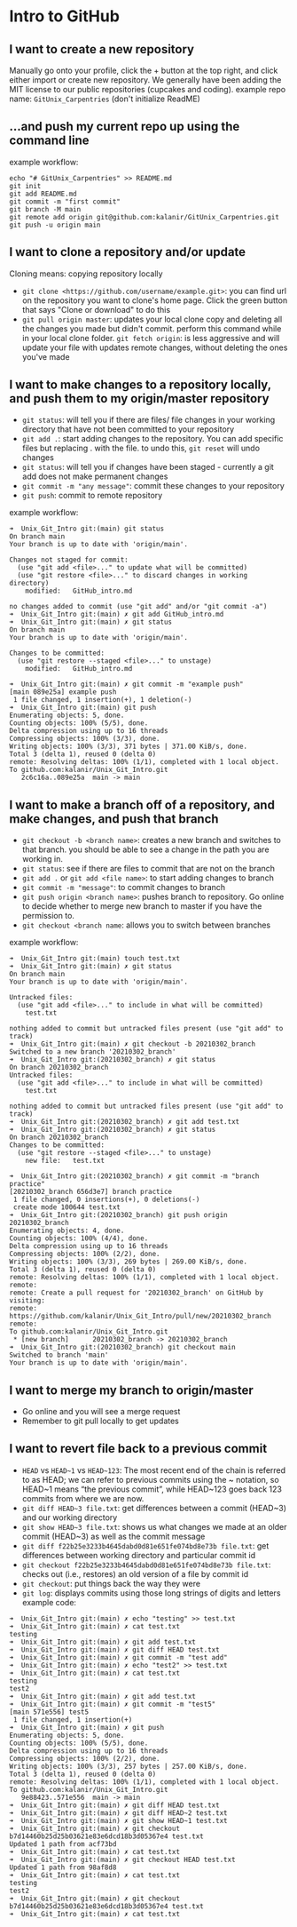 # Intro to GitHub

## I want to create a new repository
Manually go onto your profile, click the + button at the top right, and click either import or create new repository. We generally have been adding the MIT license to our public repositories (cupcakes and coding).
example repo name: `GitUnix_Carpentries` (don't initialize ReadME)

## …and push my current repo up using the command line
example workflow:
```
echo "# GitUnix_Carpentries" >> README.md
git init
git add README.md
git commit -m "first commit"
git branch -M main
git remote add origin git@github.com:kalanir/GitUnix_Carpentries.git
git push -u origin main
```

## I want to clone a repository and/or update
Cloning means: copying repository locally
- `git clone <https://github.com/username/example.git>`: you can find url on the repository you want to clone's home page. Click the green button that says "Clone or download" to do this
- `git pull origin master`: updates your local clone copy and deleting all the changes you made but didn't commit. perform this command while in your local clone folder. `git fetch origin`: is less aggressive and will update your file with updates remote changes, without deleting the ones you've made

## I want to make changes to a repository locally, and push them to my origin/master repository

- `git status`: will tell you if there are files/ file changes in your working directory that have not been committed to your repository
- `git add .`: start adding changes to the repository. You can add specific files but replacing . with the file. to undo this, `git reset` will undo changes
- `git status`: will tell you if changes have been staged - currently a git add does not make permanent changes
- `git commit -m "any message"`: commit these changes to your repository
- `git push`: commit to remote repository

example workflow:
```
➜  Unix_Git_Intro git:(main) git status
On branch main
Your branch is up to date with 'origin/main'.

Changes not staged for commit:
  (use "git add <file>..." to update what will be committed)
  (use "git restore <file>..." to discard changes in working directory)
	modified:   GitHub_intro.md

no changes added to commit (use "git add" and/or "git commit -a")
➜  Unix_Git_Intro git:(main) ✗ git add GitHub_intro.md
➜  Unix_Git_Intro git:(main) ✗ git status
On branch main
Your branch is up to date with 'origin/main'.

Changes to be committed:
  (use "git restore --staged <file>..." to unstage)
	modified:   GitHub_intro.md

➜  Unix_Git_Intro git:(main) ✗ git commit -m "example push"
[main 089e25a] example push
 1 file changed, 1 insertion(+), 1 deletion(-)
➜  Unix_Git_Intro git:(main) git push
Enumerating objects: 5, done.
Counting objects: 100% (5/5), done.
Delta compression using up to 16 threads
Compressing objects: 100% (3/3), done.
Writing objects: 100% (3/3), 371 bytes | 371.00 KiB/s, done.
Total 3 (delta 1), reused 0 (delta 0)
remote: Resolving deltas: 100% (1/1), completed with 1 local object.
To github.com:kalanir/Unix_Git_Intro.git
   2c6c16a..089e25a  main -> main

```


## I want to make a branch off of a repository, and make changes, and push that branch
- `git checkout -b <branch name>`: creates a new branch and switches to that branch. you should be able to see a change in the path you are working in.
- `git status`: see if there are files to commit that are not on the branch
- `git add .` or `git add <file name>`: to start adding changes to branch
- `git commit -m "message"`: to commit changes to branch
- `git push origin <branch name>`: pushes branch to repository. Go online to decide whether to merge new branch to master if you have the permission to.
- `git checkout <branch name`: allows you to switch between branches

example workflow:
```
➜  Unix_Git_Intro git:(main) touch test.txt
➜  Unix_Git_Intro git:(main) ✗ git status
On branch main
Your branch is up to date with 'origin/main'.

Untracked files:
  (use "git add <file>..." to include in what will be committed)
	test.txt

nothing added to commit but untracked files present (use "git add" to track)
➜  Unix_Git_Intro git:(main) ✗ git checkout -b 20210302_branch
Switched to a new branch '20210302_branch'
➜  Unix_Git_Intro git:(20210302_branch) ✗ git status
On branch 20210302_branch
Untracked files:
  (use "git add <file>..." to include in what will be committed)
	test.txt

nothing added to commit but untracked files present (use "git add" to track)
➜  Unix_Git_Intro git:(20210302_branch) ✗ git add test.txt
➜  Unix_Git_Intro git:(20210302_branch) ✗ git status
On branch 20210302_branch
Changes to be committed:
  (use "git restore --staged <file>..." to unstage)
	new file:   test.txt

➜  Unix_Git_Intro git:(20210302_branch) ✗ git commit -m "branch practice"
[20210302_branch 656d3e7] branch practice
 1 file changed, 0 insertions(+), 0 deletions(-)
 create mode 100644 test.txt
➜  Unix_Git_Intro git:(20210302_branch) git push origin 20210302_branch
Enumerating objects: 4, done.
Counting objects: 100% (4/4), done.
Delta compression using up to 16 threads
Compressing objects: 100% (2/2), done.
Writing objects: 100% (3/3), 269 bytes | 269.00 KiB/s, done.
Total 3 (delta 1), reused 0 (delta 0)
remote: Resolving deltas: 100% (1/1), completed with 1 local object.
remote:
remote: Create a pull request for '20210302_branch' on GitHub by visiting:
remote:      https://github.com/kalanir/Unix_Git_Intro/pull/new/20210302_branch
remote:
To github.com:kalanir/Unix_Git_Intro.git
 * [new branch]      20210302_branch -> 20210302_branch
➜  Unix_Git_Intro git:(20210302_branch) git checkout main
Switched to branch 'main'
Your branch is up to date with 'origin/main'.
```
## I want to merge my branch to origin/master
- Go online and you will see a merge request
- Remember to git pull locally to get updates

## I want to revert file back to a previous commit
- `HEAD` vs `HEAD~1` vs `HEAD~123`: The most recent end of the chain is referred to as HEAD; we can refer to previous commits using the ~ notation, so HEAD~1 means “the previous commit”, while HEAD~123 goes back 123 commits from where we are now.
- `git diff HEAD~3 file.txt`: get differences between a commit (HEAD~3) and our working directory
- `git show HEAD~3 file.txt`: shows us what changes we made at an older commit (HEAD~3) as well as the commit message
- `git diff f22b25e3233b4645dabd0d81e651fe074bd8e73b file.txt`: get differences between working directory and particular commit id
- `git checkout f22b25e3233b4645dabd0d81e651fe074bd8e73b file.txt`: checks out (i.e., restores) an old version of a file by commit id
-  `git checkout`: put things back the way they were 
- `git log`: displays commits using those long strings of digits and letters
example code:
```
➜  Unix_Git_Intro git:(main) ✗ echo "testing" >> test.txt
➜  Unix_Git_Intro git:(main) ✗ cat test.txt
testing
➜  Unix_Git_Intro git:(main) ✗ git add test.txt
➜  Unix_Git_Intro git:(main) ✗ git diff HEAD test.txt
➜  Unix_Git_Intro git:(main) ✗ git commit -m "test add"
➜  Unix_Git_Intro git:(main) ✗ echo "test2" >> test.txt
➜  Unix_Git_Intro git:(main) ✗ cat test.txt
testing
test2
➜  Unix_Git_Intro git:(main) ✗ git add test.txt
➜  Unix_Git_Intro git:(main) ✗ git commit -m "test5"
[main 571e556] test5
 1 file changed, 1 insertion(+)
➜  Unix_Git_Intro git:(main) ✗ git push
Enumerating objects: 5, done.
Counting objects: 100% (5/5), done.
Delta compression using up to 16 threads
Compressing objects: 100% (2/2), done.
Writing objects: 100% (3/3), 257 bytes | 257.00 KiB/s, done.
Total 3 (delta 1), reused 0 (delta 0)
remote: Resolving deltas: 100% (1/1), completed with 1 local object.
To github.com:kalanir/Unix_Git_Intro.git
   9e88423..571e556  main -> main
➜  Unix_Git_Intro git:(main) ✗ git diff HEAD test.txt     
➜  Unix_Git_Intro git:(main) ✗ git diff HEAD~2 test.txt
➜  Unix_Git_Intro git:(main) ✗ git show HEAD~1 test.txt
➜  Unix_Git_Intro git:(main) ✗ git checkout b7d14460b25d25b03621e83e6dcd18b3d05367e4 test.txt
Updated 1 path from acf73bd
➜  Unix_Git_Intro git:(main) ✗ cat test.txt
➜  Unix_Git_Intro git:(main) ✗ git checkout HEAD test.txt
Updated 1 path from 98af8d8
➜  Unix_Git_Intro git:(main) ✗ cat test.txt
testing
test2
➜  Unix_Git_Intro git:(main) ✗ git checkout b7d14460b25d25b03621e83e6dcd18b3d05367e4 test.txt
➜  Unix_Git_Intro git:(main) ✗ cat test.txt
```
